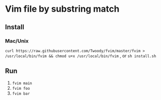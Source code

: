 # Vim file by substring match
## Install
### Mac/Unix
`curl https://raw.githubusercontent.com/Twoody/fvim/master/fvim > /usr/local/bin/fvim && chmod u+x /usr/local/bin/fvim`
, or
`sh install.sh`
## Run
1. `fvim main`
2. `fvim foo`
3. `fvim bar`
